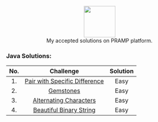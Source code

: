 <p align="center">
    <a href="https://www.hackerrank.com/jagrit_07">
        <img height=85 src="https://wicc.cornell.edu/img/pramp.png">
    </a>
    <br>My accepted solutions on PRAMP platform.
</p>


### Java Solutions:


| No. |                                                              Challenge                                                              |                                                                                  Solution                                                                                 |
|:---------:|:-----------------------------------------------------------------------------------------------------------------------------------:|:-------------------------------------------------------------------------------------------------------------------------------------------------------------------------:|
| 1. | [Pair with Specific Difference](https://www.pramp.com)                                                         |   Easy  | [Pair_with_specific_difference.java](https://github.com/Jagrit29/Pramp_Java_Solutions/blob/master/Pramp/Codes/Pair_with_specific_difference.java)                          |
| 2. | [Gemstones](https://www.hackerrank.com/challenges/gem-stones/)                                                         |   Easy  | [Gemstones.java](https://github.com/Jagrit29/HackerRank_Java_Solutions/blob/master/Problem%20Solving/Strings/Gemstones.java)                          |
| 3. | [Alternating Characters](https://www.hackerrank.com/challenges/alternating-characters/)                                                         |   Easy  | [AlternatingCharacters.java](https://github.com/Jagrit29/HackerRank_Java_Solutions/blob/master/Problem%20Solving/Strings/AlternatingCharacters.java)                          |
| 4. | [Beautiful Binary String](https://www.hackerrank.com/challenges/beautiful-binary-string/)                                                         |   Easy  | [BeautifulBinaryString.java](https://github.com/Jagrit29/HackerRank_Java_Solutions/blob/master/Problem%20Solving/Strings/BeautifulBinaryString.java)                          |
